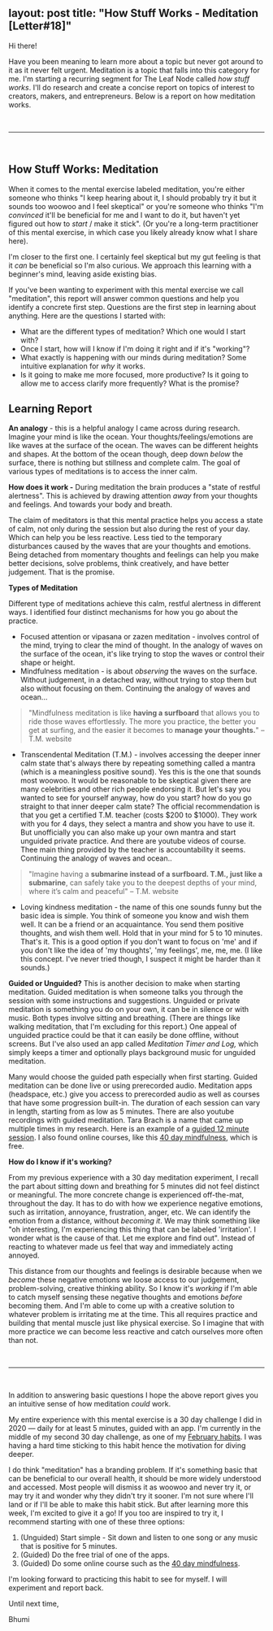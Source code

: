 layout: post
title:  "How Stuff Works - Meditation [Letter#18]"
---

Hi there!

Have you been meaning to learn more about a topic but never got around to it as it never felt urgent. Meditation is a topic that falls into this category for me. I'm starting a recurring segment for The Leaf Node called _how stuff works_. I'll do research and create a concise report on topics of interest to creators, makers, and entrepreneurs. Below is a report on how meditation works. 

‌

* * *

‌

How Stuff Works: Meditation
---------------------------

When it comes to the mental exercise labeled meditation, you're either someone who thinks "I keep hearing about it, I should probably try it but it sounds too woowoo and I feel skeptical" or you're someone who thinks "I'm _convinced_ it'll be beneficial for me and I want to do it, but haven't yet figured out how to _start_ / make it stick". (Or you're a long-term practitioner of this mental exercise, in which case you likely already know what I share here).

I'm closer to the first one. I certainly feel skeptical but my gut feeling is that it _can_ be beneficial so I'm also curious. We approach this learning with a beginner's mind, leaving aside existing bias.

If you've been wanting to experiment with this mental exercise we call "meditation", this report will answer common questions and help you identify a concrete first step. Questions are the first step in learning about anything. Here are the questions I started with:

* What are the different types of meditation? Which one would I start with? 
* Once I start, how will I know if I'm doing it right and if it's "working"? 
* What exactly is happening with our minds during meditation? Some intuitive explanation for _why_ it works.
* Is it going to make me more focused, more productive? Is it going to allow me to access clarify more frequently? What is the promise?

Learning Report
---------------

**An analogy** \- this is a helpful analogy I came across during research. Imagine your mind is like the ocean. Your thoughts/feelings/emotions are like waves at the surface of the ocean. The waves can be different heights and shapes. At the bottom of the ocean though, deep down _below_ the surface, there is nothing but stillness and complete calm. The goal of various types of meditations is to access the inner calm. 

**How does it work -** During meditation the brain produces a "state of restful alertness". This is achieved by drawing attention _away_ from your thoughts and feelings. And towards your body and breath. 

The claim of meditators is that this mental practice helps you access a state of calm, not only during the session but also during the rest of your day. Which can help you be less reactive. Less tied to the temporary disturbances caused by the waves that are your thoughts and emotions. Being detached from momentary thoughts and feelings can help you make better decisions, solve problems, think creatively, and have better judgement. That is the promise.

**Types of Meditation**

Different type of meditations achieve this calm, restful alertness in different ways. I identified four distinct mechanisms for how you go about the practice.

* Focused attention or vipasana or zazen meditation - involves control of the mind, trying to clear the mind of thought. In the analogy of waves on the surface of the ocean, it's like trying to stop the waves or control their shape or height.
* Mindfulness meditation - is about _observing_ the waves on the surface. Without judgement, in a detached way, without trying to stop them but also without focusing on them. Continuing the analogy of waves and ocean...

> "Mindfulness meditation is like **having a surfboard** that allows you to ride those waves effortlessly. The more you practice, the better you get at surfing, and the easier it becomes to **manage your thoughts.**" – T.M. website

* Transcendental Meditation (T.M.) - involves accessing the deeper inner calm state that's always there by repeating something called a mantra (which is a meaningless positive sound). Yes this is the one that sounds most woowoo. It would be reasonable to be skeptical given there are many celebrities and other rich people endorsing it. But let's say you wanted to see for yourself anyway, how do you start? how do you go straight to that inner deeper calm state? The official recommendation is that you get a certified T.M. teacher (costs $200 to $1000). They work with you for 4 days, they select a mantra and show you have to use it. But unofficially you can also make up your own mantra and start unguided private practice. And there are youtube videos of course. Thee main thing provided by the teacher is accountability it seems. Continuing the analogy of waves and ocean..

> "Imagine having a **submarine instead of a surfboard. T.M., just like a submarine**, can safely take you to the deepest depths of your mind, where it’s calm and peaceful" – T.M. website

* Loving kindness meditation - the name of this one sounds funny but the basic idea is simple. You think of someone you know and wish them well. It can be a friend or an acquaintance. You send them positive thoughts, and wish them well. Hold that in your mind for 5 to 10 minutes. That's it. This is a good option if you don't want to focus on 'me' and if you don't like the idea of 'my thoughts', 'my feelings', me, me, me. (I like this concept. I've never tried though, I suspect it might be harder than it sounds.)

**Guided or Unguided?** This is another decision to make when starting meditation. Guided meditation is when someone talks you through the session with some instructions and suggestions. Unguided or private meditation is something you do on your own, it can be in silence or with music. Both types involve sitting and breathing. (There are things like walking meditation, that I'm excluding for this report.) One appeal of unguided practice could be that it can easily be done offline, without screens. But I've also used an app called _Meditation Timer and Log,_ which simply keeps a timer and optionally plays background music for unguided meditation.   

Many would choose the guided path especially when first starting. Guided meditation can be done live or using prerecorded audio. Meditation apps (headspace, etc.) give you access to prerecorded audio as well as courses that have some progression built-in. The duration of each session can vary in length, starting from as low as 5 minutes. There are also youtube recordings with guided meditation. Tara Brach is a name that came up multiple times in my research. Here is an example of a [guided 12 minute session](https://www.youtube.com/watch?v=y3TrGysWETw). I also found online courses, like this [40 day mindfulness](https://www.tarabrach.com/online-courses/), which is free.  

**How do I know if it's working?**

From my previous experience with a 30 day meditation experiment, I recall the part about sitting down and breathing for 5 minutes did not feel distinct or meaningful. The more concrete change is experienced off-the-mat, throughout the day. It has to do with how we experience negative emotions, such as irritation, annoyance, frustration, anger, etc. We can identify the emotion from a distance, without _becoming it_. We may think something like "oh interesting, I'm experiencing this thing that can be labeled 'irritation'. I wonder what is the cause of that. Let me explore and find out". Instead of reacting to whatever made us feel that way and immediately acting annoyed.

This distance from our thoughts and feelings is desirable because when we _become_ these negative emotions we loose access to our judgement, problem-solving, creative thinking ability. So I know it's _working_ if I'm able to catch myself sensing these negative thoughts and emotions _before_ becoming  them. And I'm able to come up with a creative solution to whatever problem is irritating me at the time. This all requires practice and building that mental muscle just like physical exercise. So I imagine that with more practice we can become less reactive and catch ourselves more often than not.

‌

* * *

‌

In addition to answering basic questions I hope the above report gives you an intuitive sense of how meditation _could_ work.

My entire experience with this mental exercise is a 30 day challenge I did in 2020 — daily for at least 5 minutes, guided with an app. I'm currently in the middle of my second 30 day challenge, as one of my [February habits](https://theleafnode.com/letter16/). I was having a hard time sticking to this habit hence the motivation for diving deeper.

I do think "meditation" has a branding problem. If it's something basic that can be beneficial to our overall health, it should be more widely understood and accessed. Most people will dismiss it as woowoo and never try it, or may try it and wonder why they didn't try it sooner. I'm not sure where I'll land or if I'll be able to make this habit stick. But after learning more this week, I'm excited to give it a go! If you too are inspired to try it, I recommend starting with one of these three options:

1.  (Unguided) Start simple - Sit down and listen to one song or any music that is positive for 5 minutes.
2.  (Guided) Do the free trial of one of the apps.
3.  (Guided) Do some online course such as the [40 day mindfulness](https://www.tarabrach.com/online-courses/).

I'm looking forward to practicing this habit to see for myself. I will experiment and report back. 

Until next time,

Bhumi
